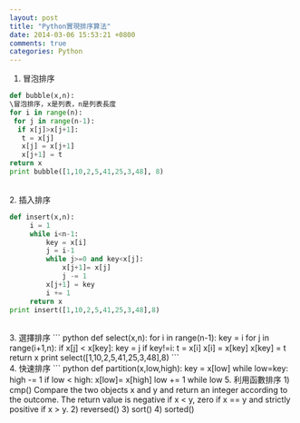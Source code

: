 ```yaml
---
layout: post
title: "Python實現排序算法"
date: 2014-03-06 15:53:21 +0800
comments: true
categories: Python
---
```

1. 冒泡排序  
``` python   
def bubble(x,n):  
\冒泡排序，x是列表，n是列表長度  
for i in range(n):  
 for j in range(n-1):  
  if x[j]>x[j+1]:  
   t = x[j]  
   x[j] = x[j+1]  
   x[j+1] = t  
return x                  
print bubble([1,10,2,5,41,25,3,48], 8)    
```  
</br><!--more-->
2. 插入排序  
``` python  
def insert(x,n):
     i = 1
     while i<n-1:
         key = x[i]
         j = i-1
         while j>=0 and key<x[j]:
             x[j+1]= x[j]
             j -= 1
         x[j+1] = key
         i += 1
     return x
print insert([1,10,2,5,41,25,3,48],8)
```  
</br>
3. 選擇排序  
``` python
def select(x,n):
    for i in range(n-1):
        key = i
        for j in range(i+1,n):
            if x[j] < x[key]:
                 key = j
        if key!=i:
            t = x[i]
            x[i] = x[key]
            x[key] = t
    return x
print select([1,10,2,5,41,25,3,48],8)
```  
</br> 
4. 快速排序
``` python
def partition(x,low,high):
    key = x[low]
    while low<high:
        while low<high and x[high]>=key:
            high -= 1
        if low < high:
            x[low]= x[high]
            low += 1
        while low <high and x[low]<=key:
            low += 1
        if low < high:
            x[high] = x[low]
            high -= 1
    x[low] = key
    return low
def quick(x,low,high):
    if low < high:
       p = partition(x,low,high)
       quick(x,low,p-1)
       quick(x,p+1,high)
    return x
```  
</br>
5. 利用函數排序  
1) cmp()  
Compare the two objects x and y and return an integer according to the outcome. The return value is negative if x < y, zero if x == y and strictly positive if x > y.  
2) reversed()  
3) sort()  
4) sorted()  